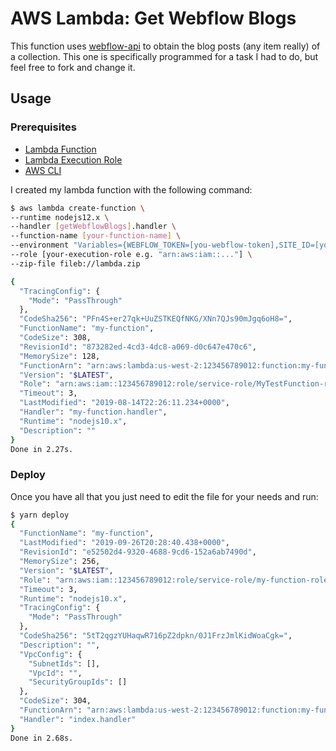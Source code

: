 # AWS Lambda: Get Webflow Blogs

This function uses [webflow-api](https://github.com/webflow/js-webflow-api#readme) to obtain the blog posts (any item really) of a collection. This one is specifically programmed for a task I had to do, but feel free to fork and change it.

## Usage

### Prerequisites

- [Lambda Function](https://aws.amazon.com/lambda/)
- [Lambda Execution Role](https://docs.aws.amazon.com/lambda/latest/dg/lambda-intro-execution-role.html)
- [AWS CLI](https://aws.amazon.com/cli/)

I created my lambda function with the following command:

```bash
$ aws lambda create-function \
--runtime nodejs12.x \
--handler [getWebflowBlogs].handler \
--function-name [your-function-name] \
--environment "Variables={WEBFLOW_TOKEN=[you-webflow-token],SITE_ID=[your-site-id],COLLECTION_ID=[your-collection-id],SITE_URL=[your-site-url]}" \
--role [your-execution-role e.g. "arn:aws:iam::..."] \
--zip-file fileb://lambda.zip

{
  "TracingConfig": {
    "Mode": "PassThrough"
  },
  "CodeSha256": "PFn4S+er27qk+UuZSTKEQfNKG/XNn7QJs90mJgq6oH8=",
  "FunctionName": "my-function",
  "CodeSize": 308,
  "RevisionId": "873282ed-4cd3-4dc8-a069-d0c647e470c6",
  "MemorySize": 128,
  "FunctionArn": "arn:aws:lambda:us-west-2:123456789012:function:my-function",
  "Version": "$LATEST",
  "Role": "arn:aws:iam::123456789012:role/service-role/MyTestFunction-role-zgur6bf4",
  "Timeout": 3,
  "LastModified": "2019-08-14T22:26:11.234+0000",
  "Handler": "my-function.handler",
  "Runtime": "nodejs10.x",
  "Description": ""
}
Done in 2.27s.
```

### Deploy

Once you have all that you just need to edit the file for your needs and run:

```bash
$ yarn deploy
{
  "FunctionName": "my-function",
  "LastModified": "2019-09-26T20:28:40.438+0000",
  "RevisionId": "e52502d4-9320-4688-9cd6-152a6ab7490d",
  "MemorySize": 256,
  "Version": "$LATEST",
  "Role": "arn:aws:iam::123456789012:role/service-role/my-function-role-uy3l9qyq",
  "Timeout": 3,
  "Runtime": "nodejs10.x",
  "TracingConfig": {
    "Mode": "PassThrough"
  },
  "CodeSha256": "5tT2qgzYUHaqwR716pZ2dpkn/0J1FrzJmlKidWoaCgk=",
  "Description": "",
  "VpcConfig": {
    "SubnetIds": [],
    "VpcId": "",
    "SecurityGroupIds": []
  },
  "CodeSize": 304,
  "FunctionArn": "arn:aws:lambda:us-west-2:123456789012:function:my-function",
  "Handler": "index.handler"
}
Done in 2.68s.
```
